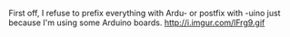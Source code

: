 
First off, I refuse to prefix everything with Ardu- or postfix with -uino just because I'm using some Arduino boards.
http://i.imgur.com/lFrg9.gif
